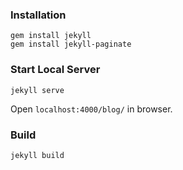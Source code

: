 ### Installation

    gem install jekyll
    gem install jekyll-paginate

### Start Local Server

    jekyll serve

Open `localhost:4000/blog/` in browser.

### Build

    jekyll build